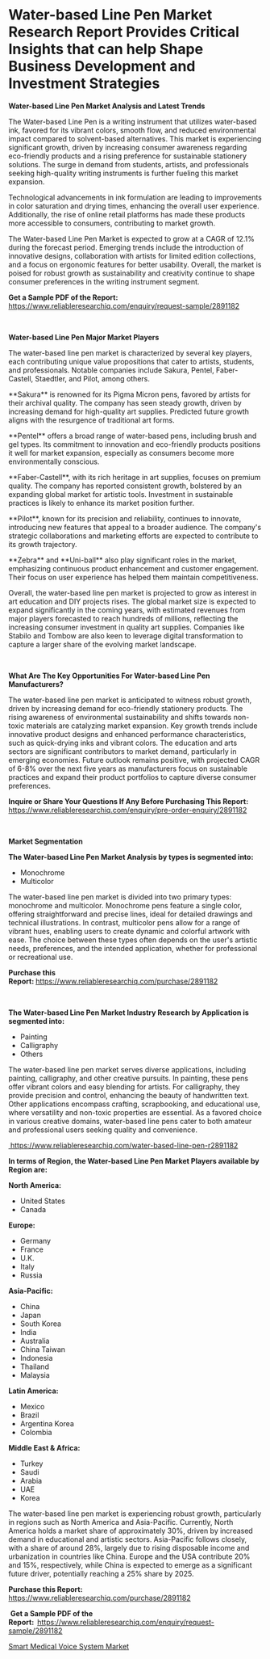 <p><h1>Water-based Line Pen Market Research Report Provides Critical Insights that can help Shape Business Development and Investment Strategies</h1></p><p><strong>Water-based Line Pen Market Analysis and Latest Trends</strong></p>
<p><p>The Water-based Line Pen is a writing instrument that utilizes water-based ink, favored for its vibrant colors, smooth flow, and reduced environmental impact compared to solvent-based alternatives. This market is experiencing significant growth, driven by increasing consumer awareness regarding eco-friendly products and a rising preference for sustainable stationery solutions. The surge in demand from students, artists, and professionals seeking high-quality writing instruments is further fueling this market expansion. </p><p>Technological advancements in ink formulation are leading to improvements in color saturation and drying times, enhancing the overall user experience. Additionally, the rise of online retail platforms has made these products more accessible to consumers, contributing to market growth. </p><p>The Water-based Line Pen Market is expected to grow at a CAGR of 12.1% during the forecast period. Emerging trends include the introduction of innovative designs, collaboration with artists for limited edition collections, and a focus on ergonomic features for better usability. Overall, the market is poised for robust growth as sustainability and creativity continue to shape consumer preferences in the writing instrument segment.</p></p>
<p><strong>Get a Sample PDF of the Report:&nbsp;</strong> <a href="https://www.reliableresearchiq.com/enquiry/request-sample/2891182?utm_campaign=2780&utm_medium=2&utm_source=Github&utm_content=ia&utm_term=14032025&utm_id=water-based-line-pen">https://www.reliableresearchiq.com/enquiry/request-sample/2891182</a></p>
<p>&nbsp;</p>
<p><strong>Water-based Line Pen Major Market Players</strong></p>
<p><p>The water-based line pen market is characterized by several key players, each contributing unique value propositions that cater to artists, students, and professionals. Notable companies include Sakura, Pentel, Faber-Castell, Staedtler, and Pilot, among others.</p><p>**Sakura** is renowned for its Pigma Micron pens, favored by artists for their archival quality. The company has seen steady growth, driven by increasing demand for high-quality art supplies. Predicted future growth aligns with the resurgence of traditional art forms.</p><p>**Pentel** offers a broad range of water-based pens, including brush and gel types. Its commitment to innovation and eco-friendly products positions it well for market expansion, especially as consumers become more environmentally conscious.</p><p>**Faber-Castell**, with its rich heritage in art supplies, focuses on premium quality. The company has reported consistent growth, bolstered by an expanding global market for artistic tools. Investment in sustainable practices is likely to enhance its market position further.</p><p>**Pilot**, known for its precision and reliability, continues to innovate, introducing new features that appeal to a broader audience. The company's strategic collaborations and marketing efforts are expected to contribute to its growth trajectory.</p><p>**Zebra** and **Uni-ball** also play significant roles in the market, emphasizing continuous product enhancement and customer engagement. Their focus on user experience has helped them maintain competitiveness.</p><p>Overall, the water-based line pen market is projected to grow as interest in art education and DIY projects rises. The global market size is expected to expand significantly in the coming years, with estimated revenues from major players forecasted to reach hundreds of millions, reflecting the increasing consumer investment in quality art supplies. Companies like Stabilo and Tombow are also keen to leverage digital transformation to capture a larger share of the evolving market landscape.</p></p>
<p>&nbsp;</p>
<p><strong>What Are The Key Opportunities For Water-based Line Pen Manufacturers?</strong></p>
<p><p>The water-based line pen market is anticipated to witness robust growth, driven by increasing demand for eco-friendly stationery products. The rising awareness of environmental sustainability and shifts towards non-toxic materials are catalyzing market expansion. Key growth trends include innovative product designs and enhanced performance characteristics, such as quick-drying inks and vibrant colors. The education and arts sectors are significant contributors to market demand, particularly in emerging economies. Future outlook remains positive, with projected CAGR of 6-8% over the next five years as manufacturers focus on sustainable practices and expand their product portfolios to capture diverse consumer preferences.</p></p>
<p><strong>Inquire or Share Your Questions If Any Before Purchasing This Report:</strong> <a href="https://www.reliableresearchiq.com/enquiry/pre-order-enquiry/2891182?utm_campaign=2780&utm_medium=2&utm_source=Github&utm_content=ia&utm_term=14032025&utm_id=water-based-line-pen">https://www.reliableresearchiq.com/enquiry/pre-order-enquiry/2891182</a></p>
<p>&nbsp;</p>
<p><strong>Market Segmentation</strong></p>
<p><strong>The Water-based Line Pen Market Analysis by types is segmented into:</strong></p>
<p><ul><li>Monochrome</li><li>Multicolor</li></ul></p>
<p><p>The water-based line pen market is divided into two primary types: monochrome and multicolor. Monochrome pens feature a single color, offering straightforward and precise lines, ideal for detailed drawings and technical illustrations. In contrast, multicolor pens allow for a range of vibrant hues, enabling users to create dynamic and colorful artwork with ease. The choice between these types often depends on the user's artistic needs, preferences, and the intended application, whether for professional or recreational use.</p></p>
<p><strong>Purchase this Report:&nbsp;</strong><a href="https://www.reliableresearchiq.com/purchase/2891182?utm_campaign=2780&utm_medium=2&utm_source=Github&utm_content=ia&utm_term=14032025&utm_id=water-based-line-pen">https://www.reliableresearchiq.com/purchase/2891182</a></p>
<p>&nbsp;</p>
<p><strong>The Water-based Line Pen Market Industry Research by Application is segmented into:</strong></p>
<p><ul><li>Painting</li><li>Calligraphy</li><li>Others</li></ul></p>
<p><p>The water-based line pen market serves diverse applications, including painting, calligraphy, and other creative pursuits. In painting, these pens offer vibrant colors and easy blending for artists. For calligraphy, they provide precision and control, enhancing the beauty of handwritten text. Other applications encompass crafting, scrapbooking, and educational use, where versatility and non-toxic properties are essential. As a favored choice in various creative domains, water-based line pens cater to both amateur and professional users seeking quality and convenience.</p></p>
<p><a href="https://www.reliableresearchiq.com/water-based-line-pen-r2891182?utm_campaign=2780&utm_medium=2&utm_source=Github&utm_content=ia&utm_term=14032025&utm_id=water-based-line-pen">&nbsp;https://www.reliableresearchiq.com/water-based-line-pen-r2891182</a></p>
<p><strong>In terms of Region, the Water-based Line Pen Market Players available by Region are:</strong></p>
<p>
    <p> <strong> North America: </strong>
        <ul>
            <li>United States</li>
            <li>Canada</li>
        </ul>
        </p> 
    <p> <strong> Europe: </strong>
        <ul>
            <li>Germany</li>
            <li>France</li>
            <li>U.K.</li>
            <li>Italy</li>
            <li>Russia</li>
        </ul>
        </p> 
    <p> <strong> Asia-Pacific: </strong>
        <ul>
            <li>China</li>
            <li>Japan</li>
            <li>South Korea</li>
            <li>India</li>
            <li>Australia</li>
            <li>China Taiwan</li>
            <li>Indonesia</li>
            <li>Thailand</li>
            <li>Malaysia</li>
        </ul>
        </p> 
    <p> <strong> Latin America: </strong>
        <ul>
            <li>Mexico</li>
            <li>Brazil</li>
            <li>Argentina Korea</li>
            <li>Colombia</li>
        </ul>
        </p> 
    <p> <strong> Middle East & Africa: </strong>
        <ul>
            <li>Turkey</li>
            <li>Saudi</li>
            <li>Arabia</li>
            <li>UAE</li>
            <li>Korea</li>
        </ul>
    </p>
    </p>
<p><p>The water-based line pen market is experiencing robust growth, particularly in regions such as North America and Asia-Pacific. Currently, North America holds a market share of approximately 30%, driven by increased demand in educational and artistic sectors. Asia-Pacific follows closely, with a share of around 28%, largely due to rising disposable income and urbanization in countries like China. Europe and the USA contribute 20% and 15%, respectively, while China is expected to emerge as a significant future driver, potentially reaching a 25% share by 2025.</p></p>
<p><strong>Purchase this Report: </strong><a href="https://www.reliableresearchiq.com/purchase/2891182?utm_campaign=2780&utm_medium=2&utm_source=Github&utm_content=ia&utm_term=14032025&utm_id=water-based-line-pen">https://www.reliableresearchiq.com/purchase/2891182</a></p>
<p>&nbsp;<strong>Get a Sample PDF of the Report:&nbsp;&nbsp;</strong><a href="https://www.reliableresearchiq.com/enquiry/request-sample/2891182?utm_campaign=2780&utm_medium=2&utm_source=Github&utm_content=ia&utm_term=14032025&utm_id=water-based-line-pen">https://www.reliableresearchiq.com/enquiry/request-sample/2891182</a></p>
<p><strong></strong></p>
<p><p><a href="https://github.com/memorirummy/Market-Research-Report-List-1/blob/main/smart-medical-voice-system-market.md?utm_campaign=2780&utm_medium=2&utm_source=Github&utm_content=ia&utm_term=14032025&utm_id=water-based-line-pen">Smart Medical Voice System Market</a></p></p>